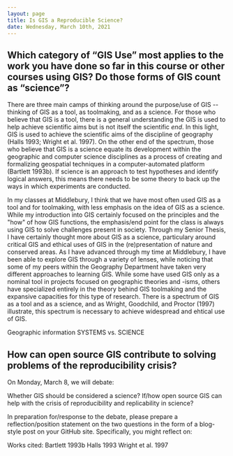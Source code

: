 ```yaml
---
layout: page
title: Is GIS a Reproducible Science?
date: Wednesday, March 10th, 2021
---
```


## Which category of “GIS Use” most applies to the work you have done so far in this course or other courses using GIS? Do those forms of GIS count as “science”?

There are three main camps of thinking around the purpose/use of GIS --thinking of GIS as a tool, as toolmaking, and as a science. For those who believe that GIS is a tool, there is a general understanding the GIS is used to help achieve scientific aims but is not itself the scientific *end*. In this light, GIS is used to achieve the scientific aims of the discipline of geography (Halls 1993; Wright et al. 1997). On the other end of the spectrum, those who believe that GIS is a science equate its development within the geographic and computer science disciplines as a process of creating and formalizing geospatial techniques in a computer-automated platform (Bartlett 1993b). If science is an approach to test hypotheses and identify logical answers, this means there needs to be some theory to back up the ways in which experiments are conducted. 

In my classes at Middlebury, I think that we have most often used GIS as a tool and for toolmaking, with less emphasis on the idea of GIS as a science. While my introduction into GIS certainly focused on the principles and the "how" of how GIS functions, the emphasis/end point for the class is always using GIS to solve challenges present in society. Through my Senior Thesis, I have certainly thought more about GIS as a science, particulary around critical GIS and ethical uses of GIS in the (re)presentation of nature and conserved areas. As I have advanced through my time at Middlebury, I have been able to explore GIS through a variety of lenses, while noticing that some of my peers within the Geography Department have taken very different approaches to learning GIS. While some have used GIS only as a nominal tool in projects focused on geographic theories and -isms, others have specialized entirely in the theory behind GIS toolmaking and the expansive capacities for this type of research. There is a spectrum of GIS as a tool and as a science, and as Wright, Goodchild, and Proctor (1997) illustrate, this spectrum is necessary to achieve widespread and ehtical use of GIS. 

Geographic information SYSTEMS vs. SCIENCE




## How can open source GIS contribute to solving problems of the reproducibility crisis?



On Monday, March 8, we will debate:

Whether GIS should be considered a science?
If/how open source GIS can help with the crisis of reproducibility and replicability in science?

In preparation for/response to the debate, please prepare a reflection/position statement on the two questions in the form of a blog-style post on your GitHub site. Specifically, you might reflect on:


Works cited: 
Bartlett 1993b
Halls 1993
Wright et al. 1997

